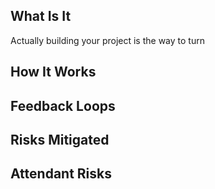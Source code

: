 ## What Is It

Actually building your project is the way to turn 


## How It Works




## Feedback Loops


## Risks Mitigated




## Attendant Risks